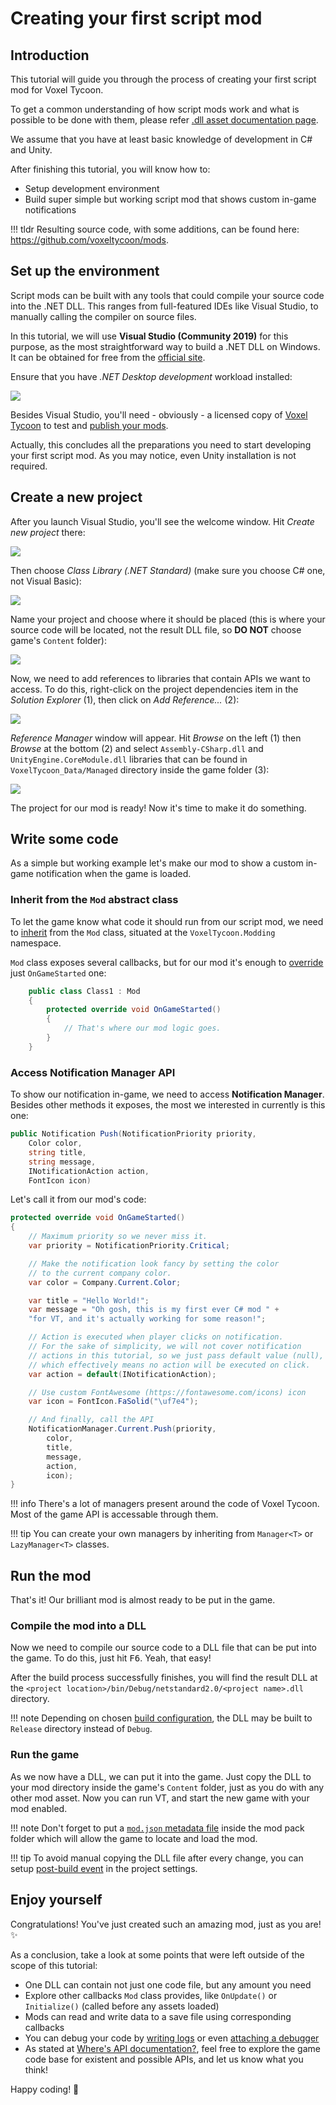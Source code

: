 # Creating your first script mod

## Introduction

This tutorial will guide you through the process of creating your first script mod for Voxel Tycoon.

To get a common understanding of how script mods work and what is possible to be done with them, please refer [.dll asset documentation page](/assets/dll-asset).

We assume that you have at least basic knowledge of development in C# and Unity.

After finishing this tutorial, you will know how to:

* Setup development environment
* Build super simple but working script mod that shows custom in-game notifications

!!! tldr
    Resulting source code, with some additions, can be found here: https://github.com/voxeltycoon/mods.

## Set up the environment

Script mods can be built with any tools that could compile your source code into the .NET DLL. This ranges from full-featured IDEs like Visual Studio, to manually calling the compiler on source files.

In this tutorial, we will use **Visual Studio (Community 2019)** for this purpose, as the most straightforward way to build a .NET DLL on Windows. It can be obtained for free from the [official site](https://visualstudio.microsoft.com/vs/).

Ensure that you have *.NET Desktop development* workload installed:

![](/images/dll-mod-tutorial/dll-mod-tutorial-2-1.png)

Besides Visual Studio, you'll need - obviously - a licensed copy of [Voxel Tycoon](//voxeltycoon.xyz/buy) to test and [publish your mods](https://voxeltycoon.xyz/publish_your_mod).

Actually, this concludes all the preparations you need to start developing your first script mod. As you may notice, even Unity installation is not required.

## Create a new project

After you launch Visual Studio, you'll see the welcome window. Hit *Create new project* there:

![](/images/dll-mod-tutorial/dll-mod-tutorial-1.png)

Then choose *Class Library (.NET Standard)* (make sure you choose C# one, not Visual Basic):

![](/images/dll-mod-tutorial/dll-mod-tutorial-2.png)

Name your project and choose where it should be placed (this is where your source code will be located, not the result DLL file,  so **DO NOT** choose game's `Content` folder):

![](/images/dll-mod-tutorial/dll-mod-tutorial-3.png)

Now, we need to add references to libraries that contain APIs we want to access. To do this, right-click on the project dependencies item in the *Solution Explorer* (1), then click on *Add Reference...* (2):

![](/images/dll-mod-tutorial/dll-mod-tutorial-4.png)

*Reference Manager* window will appear. Hit *Browse* on the left (1) then *Browse* at the bottom (2) and select `Assembly-CSharp.dll` and `UnityEngine.CoreModule.dll` libraries that can be found in `VoxelTycoon_Data/Managed` directory inside the game folder (3):

![](/images/dll-mod-tutorial/dll-mod-tutorial-5.png)

The project for our mod is ready! Now it's time to make it do something.

## Write some code

As a simple but working example let's make our mod to show a custom in-game notification when the game is loaded.

### Inherit from the `Mod` abstract class

To let the game know what code it should run from our script mod, we need to [inherit](https://docs.microsoft.com/en-us/dotnet/csharp/tutorials/inheritance) from the `Mod` class, situated at the `VoxelTycoon.Modding` namespace.

`Mod` class exposes several callbacks, but for our mod it's enough to [override](https://docs.microsoft.com/en-us/dotnet/csharp/language-reference/keywords/override) just `OnGameStarted` one:

```csharp
    public class Class1 : Mod
    {
        protected override void OnGameStarted()
        {
            // That's where our mod logic goes.
        }
    }
```

### Access Notification Manager API

To show our notification in-game, we need to access **Notification Manager**. Besides other methods it exposes, the most we interested in currently is this one:

```csharp
public Notification Push(NotificationPriority priority,
    Color color,
    string title,
    string message,
    INotificationAction action,
    FontIcon icon)
```

Let's call it from our mod's code:

```csharp
protected override void OnGameStarted()
{
    // Maximum priority so we never miss it.
    var priority = NotificationPriority.Critical;

    // Make the notification look fancy by setting the color
    // to the current company color.
    var color = Company.Current.Color;

    var title = "Hello World!";
    var message = "Oh gosh, this is my first ever C# mod " +
    "for VT, and it's actually working for some reason!";

    // Action is executed when player clicks on notification.
    // For the sake of simplicity, we will not cover notification
    // actions in this tutorial, so we just pass default value (null),
    // which effectively means no action will be executed on click.
    var action = default(INotificationAction);

    // Use custom FontAwesome (https://fontawesome.com/icons) icon
    var icon = FontIcon.FaSolid("\uf7e4");

    // And finally, call the API
    NotificationManager.Current.Push(priority,
        color,
        title,
        message,
        action,
        icon);
}
```

!!! info
    There's a lot of managers present around the code of Voxel Tycoon. Most of the game API is accessable through them.

!!! tip
    You can create your own managers by inheriting from `Manager<T>` or `LazyManager<T>` classes.

## Run the mod

That's it! Our brilliant mod is almost ready to be put in the game.

### Compile the mod into a DLL

Now we need to compile our source code to a DLL file that can be put into the game. To do this, just hit <kbd>F6</kbd>. Yeah, that easy!

After the build process successfully finishes, you will find the result DLL at the `<project location>/bin/Debug/netstandard2.0/<project name>.dll` directory.

!!! note
    Depending on chosen [build configuration](https://docs.microsoft.com/en-us/visualstudio/debugger/how-to-set-debug-and-release-configurations?view=vs-2019), the DLL may be built to `Release` directory instead of `Debug`. 

### Run the game

As we now have a DLL, we can put it into the game. Just copy the DLL to your mod directory inside the game's `Content` folder, just as you do with any other mod asset. Now you can run VT, and start the new game with your mod enabled.

!!! note
    Don't forget to put a [`mod.json` metadata file](/guides/basics/mod.json) inside the mod pack folder which will allow the game to locate and load the mod.

!!! tip
    To avoid manual copying the DLL file after every change, you can setup [post-build event](https://docs.microsoft.com/en-us/visualstudio/ide/how-to-specify-build-events-csharp?view=vs-2019) in the project settings.

## Enjoy yourself

Congratulations! You've just created such an amazing mod, just as you are! ✨

As a conclusion, take a look at some points that were left outside of the scope of this tutorial:

* One DLL can contain not just one code file, but any amount you need
* Explore other callbacks `Mod` class provides, like `OnUpdate()` or `Initialize()` (called before any assets loaded)
* Mods can read and write data to a save file using corresponding callbacks
* You can debug your code by [writing logs](/guides/script-mods/debugging/writing-logs) or even [attaching a debugger](/guides/script-mods/debugging/attaching-a-debugger)
* As stated at [Where's API documentation?](/assets/dll-asset/#wheres-api-documentation), feel free to explore the game code base for existent and possible APIs, and let us know what you think!

Happy coding! 💜
